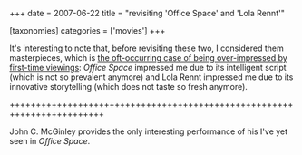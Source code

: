 +++
date = 2007-06-22
title = "revisiting 'Office Space' and 'Lola Rennt'"

[taxonomies]
categories = ['movies']
+++

It\'s interesting to note that, before revisiting these two, I
considered them masterpieces, which is [the oft-occurring case of being
over-impressed by first-time viewings][]: *Office Space* impressed me
due to its intelligent script (which is not so prevalent anymore) and
Lola Rennt impressed me due to its innovative storytelling (which does
not taste so fresh anymore).

++++++++++++++++++++++++++++++++++++++++++++++++++++++++++++++++++++++++

John C. McGinley provides the only interesting performance of his I\'ve
yet seen in *Office Space*.

  [the oft-occurring case of being over-impressed by first-time
  viewings]: http://movies.tshepang.net/the-case-of-the-matrix-reloaded
